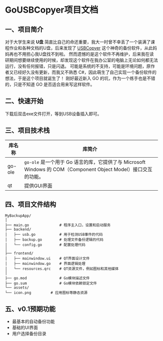 # GoUSBCopyer项目文档

## 一、项目简介

对于大学生来说 **U盘** 简直比自己的命还重要，我大一时曾不幸丢了一个装满了课程作业和各种文档的U盘，后来发现了 [USBCopyer](https://github.com/kenvix/USBCopyer) 这个神奇的备份软件，从此妈妈再也不用担心我U盘找不到啦。 然而遗憾的是这个软件不再维护，后来我在读研期间想要继续使用的时候，却发现这个软件在我办公室的电脑上无论如何都无法运行，没有任何报错，只是闪退。 可能是系统的不支持，可能是环境问题，原作者又已经好久没有更新，而我又不熟悉 C#，因此萌生了自己实现一个备份软件的想法，于是这个项目就诞生了！ 刚好最近新入 GO 的坑，作为一个练手也是不错的，只是不知道 GO 是否适合用来写这样软件。

## 二、快速开始

下载后双击exe文件打开，等到USB设备插入即可。

## 三、项目技术栈

| 库名称 | 库简介                                                       |
| ------ | ------------------------------------------------------------ |
| go-ole | `go-ole` 是一个用于 Go 语言的库，它提供了与 Microsoft Windows 的 COM（Component Object Model）接口交互的功能。 |
| qt     | 提供GUI界面                                                  |

## 四、项目文件结构
```
MyBackupApp/
│
├── main.go              # 程序主入口，设置和启动服务
├── backend/
│   ├── usb.go           # 用于检测USB事件的代码
│   ├── backup.go        # 处理文件备份逻辑的代码
│   └── config.go        # 配置处理代码
│
├── frontend/
│   ├── mainwindow.ui    # QT界面设计文件
│   ├── mainwindow.go    # 界面逻辑处理
│   └── resources.qrc    # QT资源文件，例如图标和其他媒体
│
├── go.mod               # Go模块描述文件
├── go.sum               # Go模块依赖锁定文件
└── assets/
└── icon.png         # 应用图标等静态资源
```
## 五、v0.1预期功能
- 最基本的自动备份功能
- 基础的UI界面
- 用户选择备份目录